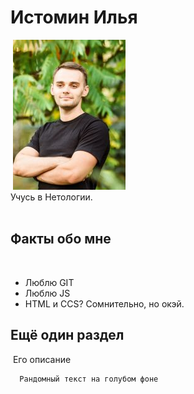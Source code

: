 
# Истомин Илья
​
![Здесь должно быть моё фото](eaae88dc8f8e4db496593bee5c760273.jpg-a34-180.jpg)
​
​<br>
Учусь в Нетологии.  
​
​
## Факты обо мне
​
 - Люблю GIT
 - Люблю JS
 - HTML и CCS? Сомнительно, но окэй. 
​
​
## Ещё один раздел
​
Его описание 
​
```bash
  Рандомный текст на голубом фоне
```
